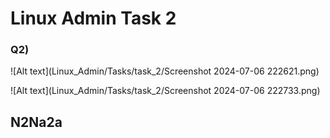 # Linux Admin Task 2

### Q2)
![Alt text](Linux_Admin/Tasks/task_2/Screenshot 2024-07-06 222621.png)

![Alt text](Linux_Admin/Tasks/task_2/Screenshot 2024-07-06 222733.png)

N2Na2a
- 
